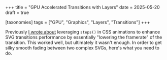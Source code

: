 +++
title = "GPU Accelerated Transitions with Layers"
date = 2025-05-20
draft = true

[taxonomies]
tags = ["GPU", "Graphics", "Layers", "Transitions"]
+++

Previously [I wrote about](/using-steps-for-performant-css-transitions/) leveraging `steps()` in CSS animations to enhance SVG transitions performance by essentially "lowering the framerate" of the transition. This worked well, but ultimately it wasn't enough. In order to get silky smooth fading between two complex SVGs, here's what you need to do.
